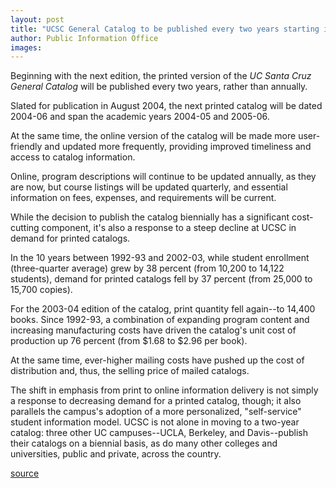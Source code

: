 ```yaml
---
layout: post
title: "UCSC General Catalog to be published every two years starting in 2004"
author: Public Information Office
images:
---
```


Beginning with the next edition, the printed version of the _UC Santa Cruz General Catalog_ will be published every two years, rather than annually.

Slated for publication in August 2004, the next printed catalog will be dated 2004-06 and span the academic years 2004-05 and 2005-06.   

At the same time, the online version of the catalog will be made more user-friendly and updated more frequently, providing improved timeliness and access to catalog information.

Online, program descriptions will continue to be updated annually, as they are now, but course listings will be updated quarterly, and essential information on fees, expenses, and requirements will be current.   

While the decision to publish the catalog biennially has a significant cost-cutting component, it's also a response to a steep decline at UCSC in demand for printed catalogs.

In the 10 years between 1992-93 and 2002-03, while student enrollment (three-quarter average) grew by 38 percent (from 10,200 to 14,122 students), demand for printed catalogs fell by 37 percent (from 25,000 to 15,700 copies).

For the 2003-04 edition of the catalog, print quantity fell again--to 14,400 books. Since 1992-93, a combination of expanding program content and increasing manufacturing costs have driven the catalog's unit cost of production up 76 percent (from $1.68 to $2.96 per book).

At the same time, ever-higher mailing costs have pushed up the cost of distribution and, thus, the selling price of mailed catalogs.  

The shift in emphasis from print to online information delivery is not simply a response to decreasing demand for a printed catalog, though; it also parallels the campus's adoption of a more personalized, "self-service" student information model. UCSC is not alone in moving to a two-year catalog: three other UC campuses--UCLA, Berkeley, and Davis--publish their catalogs on a biennial basis, as do many other colleges and universities, public and private, across the country.   

[source](http://www1.ucsc.edu/currents/03-04/12-08/catalog.html "Permalink to catalog")
